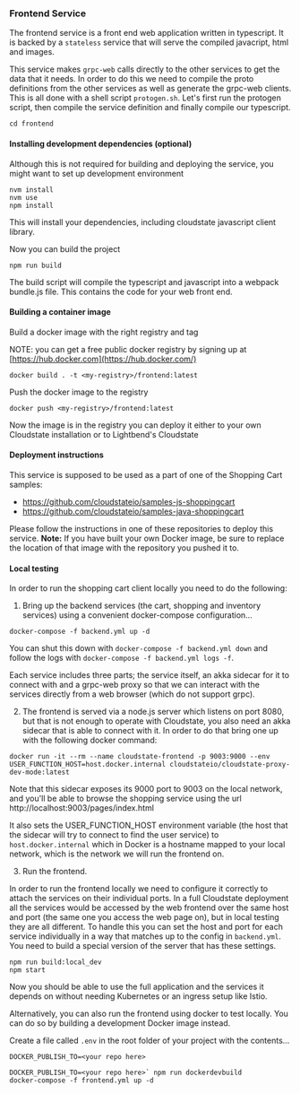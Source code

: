 ### Frontend Service

The frontend service is a front end web application written in typescript.  It is backed by a `stateless` service that will serve the compiled javacript, html and images.

This service makes `grpc-web` calls directly to the other services to get the data that it needs.  In order to do this we need to compile the proto definitions from the other services as well as generate the grpc-web clients.  This is all done with a shell script `protogen.sh`.  Let's first run the protogen script, then compile the service definition and finally compile our typescript.

```
cd frontend
```

#### Installing development dependencies (optional)

Although this is not required for building and deploying the service, you might want to set up development environment
```
nvm install
nvm use
npm install
```
This will install your dependencies, including cloudstate javascript client library.

Now you can build the project
```
npm run build
```
The build script will compile the typescript and javascript into a webpack bundle.js file. This contains the code for your web front end.

#### Building a container image

Build a docker image with the right registry and tag

NOTE: you can get a free public docker registry by signing up at [https://hub.docker.com](https://hub.docker.com/)

```
docker build . -t <my-registry>/frontend:latest
```

Push the docker image to the registry

```
docker push <my-registry>/frontend:latest
```

Now the image is in the registry you can deploy it either to your own Cloudstate installation or to Lightbend's Cloudstate

#### Deployment instructions

This service is supposed to be used as a part of one of the Shopping Cart samples:

* https://github.com/cloudstateio/samples-js-shoppingcart
* https://github.com/cloudstateio/samples-java-shoppingcart

Please follow the instructions in one of these repositories to deploy this service.
**Note:** If you have built your own Docker image, be sure to replace the location of that image with the repository you pushed it to.

#### Local testing

In order to run the shopping cart client locally you need to do the following:

1. Bring up the backend services (the cart, shopping and inventory services) using a convenient docker-compose configuration...

`docker-compose -f backend.yml up -d`

You can shut this down with `docker-compose -f backend.yml down` and follow the logs with `docker-compose -f backend.yml logs -f`.

Each service includes three parts; the service itself, an akka sidecar for it to connect with and a grpc-web proxy so that we can interact with the services directly from a web browser (which do not support grpc).

2. The frontend is served via a node.js server which listens on port 8080, but that is not enough to operate with Cloudstate, you also need an akka sidecar that is able to connect with it. In order to do that bring one up with the following docker command:

`docker run -it --rm --name cloudstate-frontend -p 9003:9000 --env USER_FUNCTION_HOST=host.docker.internal cloudstateio/cloudstate-proxy-dev-mode:latest`

Note that this sidecar exposes its 9000 port to 9003 on the local network, and you'll be able to browse the shopping service using the url http://localhost:9003/pages/index.html

It also sets the USER_FUNCTION_HOST environment variable (the host that the sidecar will try to connect to find the user service) to `host.docker.internal` which in Docker is a hostname mapped to your local network, which is the network we will run the frontend on.

3. Run the frontend.

In order to run the frontend locally we need to configure it correctly to attach the services on their individual ports. In a full Cloudstate deployment all the services would be accessed by the web frontend over the same host and port (the same one you access the web page on), but in local testing they are all different. To handle this you can set the host and port for each service individually in a way that matches up to the config in `backend.yml`. You need to build a special version of the server that has these settings.

```
npm run build:local_dev
npm start
```

Now you should be able to use the full application and the services it depends on without needing Kubernetes or an ingress setup like Istio.

Alternatively, you can also run the frontend using docker to test locally. You can do so by building a development Docker image instead.

Create a file called `.env` in the root folder of your project with the contents...

`DOCKER_PUBLISH_TO=<your repo here>`

```
DOCKER_PUBLISH_TO=<your repo here>` npm run dockerdevbuild
docker-compose -f frontend.yml up -d
```